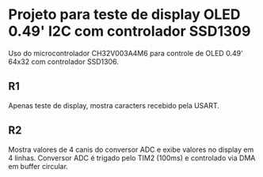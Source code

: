 # Projeto para teste de display OLED 0.49' I2C com controlador SSD1309

Uso do microcontrolador CH32V003A4M6 para controle de OLED 0.49' 64x32 com controlador SSD1306.

## R1
Apenas teste de display, mostra caracters recebido pela USART.

## R2
Mostra valores de 4 canis do conversor ADC e exibe valores no display em 4 linhas. Conversor ADC é trigado pelo TIM2 (100ms) e controlado via DMA em buffer circular. 
